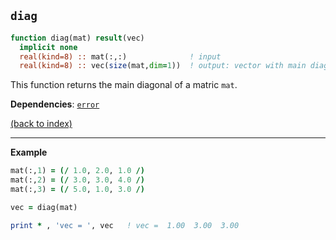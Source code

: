
## ```diag```

```fortran
function diag(mat) result(vec)
  implicit none
  real(kind=8) :: mat(:,:)              ! input
  real(kind=8) :: vec(size(mat,dim=1))  ! output: vector with main diagonal of mat
```

This function returns the main diagonal of a matric `mat`.

**Dependencies**: [```error```](error.md)

[(back to index)](../index.md)

---

**Example**

```fortran
mat(:,1) = (/ 1.0, 2.0, 1.0 /)
mat(:,2) = (/ 3.0, 3.0, 4.0 /)
mat(:,3) = (/ 5.0, 1.0, 3.0 /)

vec = diag(mat)

print * , 'vec = ', vec   ! vec =  1.00  3.00  3.00
```
